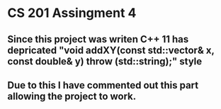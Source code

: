 # CS 201 Assingment 4
## Since this project was writen C++ 11 has depricated "void addXY(const std::vector<double>& x, const double& y) throw (std::string);" style 
## Due to this I have commented out this part allowing the project to work.